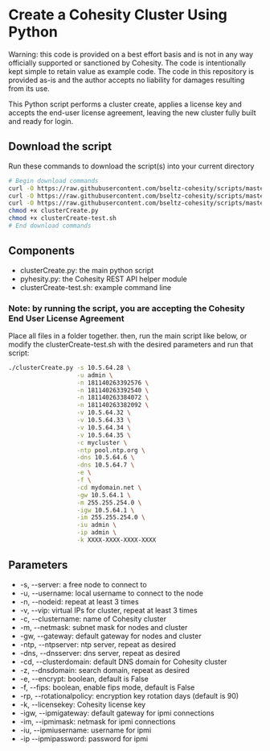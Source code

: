 # Create a Cohesity Cluster Using Python

Warning: this code is provided on a best effort basis and is not in any way officially supported or sanctioned by Cohesity. The code is intentionally kept simple to retain value as example code. The code in this repository is provided as-is and the author accepts no liability for damages resulting from its use.

This Python script performs a cluster create, applies a license key and accepts the end-user license agreement, leaving the new cluster fully built and ready for login.

## Download the script

Run these commands to download the script(s) into your current directory

```bash
# Begin download commands
curl -O https://raw.githubusercontent.com/bseltz-cohesity/scripts/master/python/clusterCreate/clusterCreate.py
curl -O https://raw.githubusercontent.com/bseltz-cohesity/scripts/master/python/pyhesity.py
curl -O https://raw.githubusercontent.com/bseltz-cohesity/scripts/master/python/clusterCreate/clusterCreate-test.sh
chmod +x clusterCreate.py
chmod +x clusterCreate-test.sh
# End download commands
```

## Components

* clusterCreate.py: the main python script
* pyhesity.py: the Cohesity REST API helper module
* clusterCreate-test.sh: example command line

### Note: by running the script, you are accepting the Cohesity End User License Agreement

Place all files in a folder together. then, run the main script like below, or modify the clusterCreate-test.sh with the desired parameters and run that script:

```bash
./clusterCreate.py -s 10.5.64.28 \
                   -u admin \
                   -n 181140263392576 \
                   -n 181140263392540 \
                   -n 181140263384072 \
                   -n 181140263382092 \
                   -v 10.5.64.32 \
                   -v 10.5.64.33 \
                   -v 10.5.64.34 \
                   -v 10.5.64.35 \
                   -c mycluster \
                   -ntp pool.ntp.org \
                   -dns 10.5.64.6 \
                   -dns 10.5.64.7 \
                   -e \
                   -f \
                   -cd mydomain.net \
                   -gw 10.5.64.1 \
                   -m 255.255.254.0 \
                   -igw 10.5.64.1 \
                   -im 255.255.254.0 \
                   -iu admin \
                   -ip admin \
                   -k XXXX-XXXX-XXXX-XXXX
```

## Parameters

* -s, --server: a free node to connect to
* -u, --username: local username to connect to the node
* -n, --nodeid: repeat at least 3 times
* -v, --vip: virtual IPs for cluster, repeat at least 3 times
* -c, --clustername: name of Cohesity cluster
* -m, --netmask: subnet mask for nodes and cluster
* -gw, --gateway: default gateway for nodes and cluster
* -ntp, --ntpserver: ntp server, repeat as desired
* -dns, --dnsserver: dns server, repeat as desired
* -cd, --clusterdomain: default DNS domain for Cohesity cluster
* -z, --dnsdomain: search domain, repeat as desired
* -e, --encrypt: boolean, default is False
* -f, --fips: boolean, enable fips mode, default is False
* -rp, --rotationalpolicy: encryption key rotation days (default is 90)
* -k, --licensekey: Cohesity license key
* -igw, --ipmigateway: default gateway for ipmi connections
* -im, --ipmimask: netmask for ipmi connections
* -iu, --ipmiusername: username for ipmi
* -ip --ipmipassword: password for ipmi
